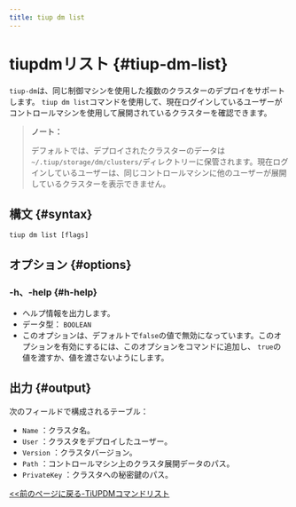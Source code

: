 ```yaml
---
title: tiup dm list
---
```


# tiupdmリスト {#tiup-dm-list}

`tiup-dm`は、同じ制御マシンを使用した複数のクラスターのデプロイをサポートします。 `tiup dm list`コマンドを使用して、現在ログインしているユーザーがコントロールマシンを使用して展開されているクラスターを確認できます。

> **ノート：**
>
> デフォルトでは、デプロイされたクラスターのデータは`~/.tiup/storage/dm/clusters/`ディレクトリーに保管されます。現在ログインしているユーザーは、同じコントロールマシンに他のユーザーが展開しているクラスターを表示できません。

## 構文 {#syntax}

```shell
tiup dm list [flags]
```

## オプション {#options}

### -h、-help {#h-help}

-   ヘルプ情報を出力します。
-   データ型： `BOOLEAN`
-   このオプションは、デフォルトで`false`の値で無効になっています。このオプションを有効にするには、このオプションをコマンドに追加し、 `true`の値を渡すか、値を渡さないようにします。

## 出力 {#output}

次のフィールドで構成されるテーブル：

-   `Name` ：クラスタ名。
-   `User` ：クラスタをデプロイしたユーザー。
-   `Version` ：クラスタバージョン。
-   `Path` ：コントロールマシン上のクラスタ展開データのパス。
-   `PrivateKey` ：クラスタへの秘密鍵のパス。

[&lt;&lt;前のページに戻る-TiUPDMコマンドリスト](/tiup/tiup-component-dm.md#command-list)
